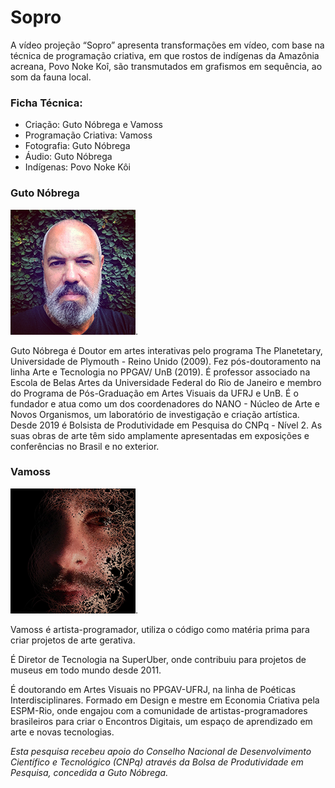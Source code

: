 # Sopro

A vídeo projeção “Sopro” apresenta transformações em vídeo, com base na técnica de programação criativa, em que rostos de indígenas da Amazônia acreana, Povo Noke Koî, são transmutados em grafismos em sequência, ao som da fauna local. 

### Ficha Técnica:
- Criação: Guto Nóbrega e Vamoss
- Programação Criativa: Vamoss
- Fotografia: Guto Nóbrega
- Áudio: Guto Nóbrega
- Indígenas: Povo Noke Kôi

### Guto Nóbrega
![Guto Nóbrega](GutoNobrega.png "Guto Nóbrega").

Guto Nóbrega é Doutor em artes interativas pelo programa The Planetetary, Universidade de Plymouth - Reino Unido (2009). Fez pós-doutoramento na linha Arte e Tecnologia no PPGAV/ UnB (2019).  É professor associado na Escola de Belas Artes da Universidade Federal do Rio de Janeiro e membro do Programa de Pós-Graduação em Artes Visuais da UFRJ e UnB. É o fundador e atua como um dos coordenadores do NANO - Núcleo de Arte e Novos Organismos, um laboratório de investigação e criação artística. Desde 2019 é Bolsista de Produtividade em Pesquisa do CNPq - Nível 2. As suas obras de arte têm sido amplamente apresentadas em exposições e conferências no Brasil e no exterior.


### Vamoss
![Vamoss](Vamoss.png "Vamoss").

Vamoss é artista-programador, utiliza o código como matéria prima para criar projetos de arte gerativa.

É Diretor de Tecnologia na SuperUber, onde contribuiu para projetos de museus em todo mundo desde 2011.

É doutorando em Artes Visuais no PPGAV-UFRJ, na linha de Poéticas Interdisciplinares. Formado em Design e mestre em Economia Criativa pela ESPM-Rio, onde engajou com a comunidade de artistas-programadores brasileiros para criar o Encontros Digitais, um espaço de aprendizado em arte e novas tecnologias.

*Esta pesquisa recebeu apoio do Conselho Nacional de Desenvolvimento Científico e Tecnológico (CNPq) através da Bolsa de Produtividade em Pesquisa, concedida a Guto Nóbrega.*